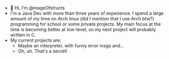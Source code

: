 - 👋 Hi, I’m @mageOfstructs
- I'm a Java Dev with more than three years of experience. I spend a large amount of my time on Arch linux (did I mention that I use Arch btw?) programming for school or some private projects. My main focus at the time is becoming better at low-level, so my next project will probably written in C.
- My current projects are:
  - Maybe an interpreter, with funny error msgs and...
  - Oh, uh. That's a secret!
<!---
mageOfstructs/mageOfstructs is a ✨ special ✨ repository because its `README.md` (this file) appears on your GitHub profile.
You can click the Preview link to take a look at your changes.
--->
